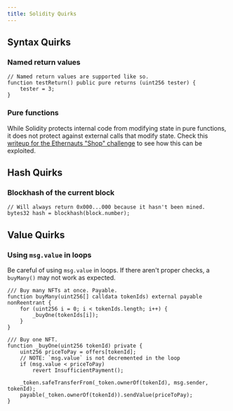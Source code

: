 ```yaml
---
title: Solidity Quirks
---
```


## Syntax Quirks

### Named return values

```solidity
// Named return values are supported like so.
function testReturn() public pure returns (uint256 tester) {
    tester = 3;
}
```

### Pure functions

While Solidity protects internal code from modifying state in pure functions, it does not protect against external calls that modify state. Check this [writeup for the Ethernauts "Shop" challenge](https://coinsbench.com/21-shop-ethernaut-explained-107cc17dedba) to see how this can be exploited.

## Hash Quirks

### Blockhash of the current block

```solidity
// Will always return 0x000...000 because it hasn't been mined.
bytes32 hash = blockhash(block.number);
```

## Value Quirks

### Using `msg.value` in loops

Be careful of using `msg.value` in loops. If there aren't proper checks, a `buyMany()` may not work as expected.

```solidity title="BuggyBuy.sol"
/// Buy many NFTs at once. Payable.
function buyMany(uint256[] calldata tokenIds) external payable nonReentrant {
    for (uint256 i = 0; i < tokenIds.length; i++) {
        _buyOne(tokenIds[i]);
    }
}

/// Buy one NFT.
function _buyOne(uint256 tokenId) private {
    uint256 priceToPay = offers[tokenId];
    // NOTE: `msg.value` is not decremented in the loop
    if (msg.value < priceToPay)
        revert InsufficientPayment();

    _token.safeTransferFrom(_token.ownerOf(tokenId), msg.sender, tokenId);
    payable(_token.ownerOf(tokenId)).sendValue(priceToPay);
}
```